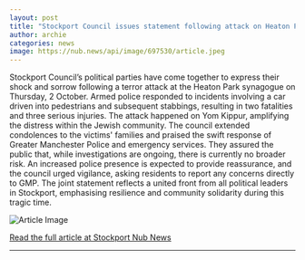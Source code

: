 ```yaml
---
layout: post
title: "Stockport Council issues statement following attack on Heaton Park synagogue"
author: archie
categories: news
image: https://nub.news/api/image/697530/article.jpeg
---
```

Stockport Council’s political parties have come together to express their shock and sorrow following a terror attack at the Heaton Park synagogue on Thursday, 2 October. Armed police responded to incidents involving a car driven into pedestrians and subsequent stabbings, resulting in two fatalities and three serious injuries. The attack happened on Yom Kippur, amplifying the distress within the Jewish community. The council extended condolences to the victims' families and praised the swift response of Greater Manchester Police and emergency services. They assured the public that, while investigations are ongoing, there is currently no broader risk. An increased police presence is expected to provide reassurance, and the council urged vigilance, asking residents to report any concerns directly to GMP. The joint statement reflects a united front from all political leaders in Stockport, emphasising resilience and community solidarity during this tragic time.

![Article Image](https://nub.news/api/image/697530/article.jpeg)

[Read the full article at Stockport Nub News](https://stockport.nub.news/news/local-news/stockport-council-issues-statement-following-attack-on-heaton-park-synagogue-274059)

---
